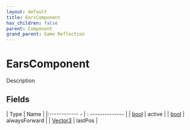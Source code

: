 ```yaml
---
layout: default
title: EarsComponent
has_children: false
parent: Component
grand_parent: Game Reflection
---
```

# EarsComponent
Description 

## Fields
| Type | Name |
|:------------ - | : -------------- |
| [bool](game-reflection/components/bool.md) | active |
| [bool](game-reflection/components/bool.md) | alwaysForward |
| [Vector3](game-reflection/classes/vector3.md) | lastPos |
